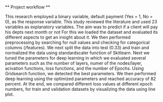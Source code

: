 ** Project workflow **

This research employed a binary variable, default payment (Yes = 1, No = 0), as the response variable. 
This study reviewed the literature and used 23 variables as explanatory variables. 
The aim was to predict if a client will pay his depts 
next month or not For this we loaded the dataset and evaluated its different aspects to get an insight about it. 
We then performed preprocessing by searching for null values and checking for categorical columns (/features). 
We next split the data into test (0.33) and train and normalized the data using standardscaler function of Skitlearn. 
Next we tuned the parameters for deep learning in which we evaluated several parameters such as the number of layers, numer of the nodes/layer, acivation functions, loss functions, and the number of Epochs.
Using Gridsearch function, we detected the best parameters. 
We then performed deep learning using the optimized parameters and reached accuracy of 82 percent.
At the end, we compared different loss values at different epoch numbers, for train and validation datasets by visualizing the data using line plot.